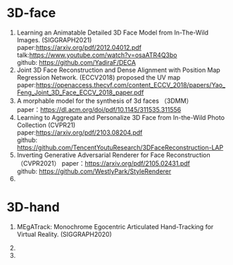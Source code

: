 # 3D-face

1. Learning an Animatable Detailed 3D Face Model from In-The-Wild Images.  (SIGGRAPH2021)  
paper:https://arxiv.org/pdf/2012.04012.pdf  
talk:https://www.youtube.com/watch?v=osaATR4Q3bo  
github: https://github.com/YadiraF/DECA  
2. Joint 3D Face Reconstruction and Dense Alignment with Position Map Regression Network. (ECCV2018) proposed the UV map
paper:https://openaccess.thecvf.com/content_ECCV_2018/papers/Yao_Feng_Joint_3D_Face_ECCV_2018_paper.pdf  
3. A morphable model for the synthesis of 3d faces （3DMM）  
paper：https://dl.acm.org/doi/pdf/10.1145/311535.311556
4. Learning to Aggregate and Personalize 3D Face from In-the-Wild Photo Collection (CVPR21)  
paper:https://arxiv.org/pdf/2103.08204.pdf  
github: https://github.com/TencentYoutuResearch/3DFaceReconstruction-LAP
5. Inverting Generative Adversarial Renderer for Face Reconstruction （CVPR2021） 
paper：https://arxiv.org/pdf/2105.02431.pdf  
github: https://github.com/WestlyPark/StyleRenderer  
6. 

# 3D-hand

1. MEgATrack: Monochrome Egocentric Articulated Hand-Tracking for Virtual Reality. (SIGGRAPH2020)  

2. 
3. 
